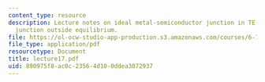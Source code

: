 ```yaml
---
content_type: resource
description: Lecture notes on ideal metal-semiconductor junction in TE and ideal metal-semiconductor
  junction outside equilibrium.
file: https://ol-ocw-studio-app-production.s3.amazonaws.com/courses/6-720j-integrated-microelectronic-devices-spring-2007/890975f8ac0c23564d100ddea3072937_lecture17.pdf
file_type: application/pdf
resourcetype: Document
title: lecture17.pdf
uid: 890975f8-ac0c-2356-4d10-0ddea3072937
---
```

